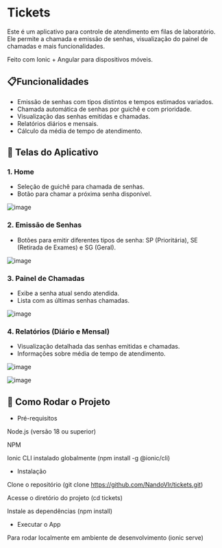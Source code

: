 # Tickets

Este é um aplicativo para controle de atendimento em filas de laboratório. Ele permite a chamada e emissão de senhas, visualização do painel de chamadas e mais funcionalidades.

Feito com Ionic + Angular para dispositivos móveis.

## 📋Funcionalidades

- Emissão de senhas com tipos distintos e tempos estimados variados.
- Chamada automática de senhas por guichê e com prioridade.
- Visualização das senhas emitidas e chamadas.
- Relatórios diários e mensais.
- Cálculo da média de tempo de atendimento.

## 📱 Telas do Aplicativo
### 1. Home
- Seleção de guichê para chamada de senhas.
- Botão para chamar a próxima senha disponível.

![image](https://github.com/user-attachments/assets/b37b9c60-8425-4586-a6d3-7fce0f082558)


### 2. Emissão de Senhas
- Botões para emitir diferentes tipos de senha: SP (Prioritária), SE (Retirada de Exames) e SG (Geral).

![image](https://github.com/user-attachments/assets/3d513def-1629-4798-99a1-eb46fbf33d4c)


### 3. Painel de Chamadas
- Exibe a senha atual sendo atendida.
- Lista com as últimas senhas chamadas.

![image](https://github.com/user-attachments/assets/61adb412-f02a-45a6-aec2-f60e46d07a98)


### 4. Relatórios (Diário e Mensal)
- Visualização detalhada das senhas emitidas e chamadas.
- Informações sobre média de tempo de atendimento.

![image](https://github.com/user-attachments/assets/59767211-7f5e-4479-bc18-eb565a1b8ec9)

![image](https://github.com/user-attachments/assets/046739c2-265e-4039-84c0-5165fa9555b9)



## 🚀 Como Rodar o Projeto
- Pré-requisitos

Node.js (versão 18 ou superior)

NPM 

Ionic CLI instalado globalmente (npm install -g @ionic/cli)

- Instalação

Clone o repositório (git clone https://github.com/NandoVlr/tickets.git)

Acesse o diretório do projeto (cd tickets)

Instale as dependências (npm install)

- Executar o App

Para rodar localmente em ambiente de desenvolvimento (ionic serve)
